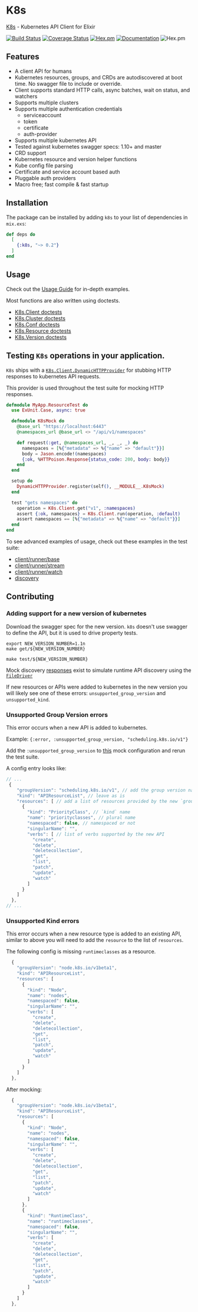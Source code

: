 # K8s

[K8s](https://hexdocs.pm/k8s/readme.html) - Kubernetes API Client for Elixir

[![Build Status](https://travis-ci.org/coryodaniel/k8s.svg?branch=master)](https://travis-ci.org/coryodaniel/k8s)
[![Coverage Status](https://coveralls.io/repos/github/coryodaniel/k8s/badge.svg?branch=master)](https://coveralls.io/github/coryodaniel/k8s?branch=master)
[![Hex.pm](http://img.shields.io/hexpm/v/k8s.svg?style=flat)](https://hex.pm/packages/k8s)
[![Documentation](https://img.shields.io/badge/documentation-on%20hexdocs-green.svg)](https://hexdocs.pm/k8s/)
![Hex.pm](https://img.shields.io/hexpm/l/k8s.svg?style=flat)

## Features

* A client API for humans
* Kubernetes resources, groups, and CRDs are autodiscovered at boot time. No swagger file to include or override.
* Client supports standard HTTP calls, async batches, wait on status, and watchers
* Supports multiple clusters
* Supports multiple authentication credentials
  * serviceaccount
  * token
  * certificate
  * auth-provider
* Supports multiple kubernetes API
* Tested against kubernetes swagger specs: 1.10+ and master
* CRD support
* Kubernetes resource and version helper functions
* Kube config file parsing
* Certificate and service account based auth
* Pluggable auth providers
* Macro free; fast compile & fast startup

## Installation

The package can be installed by adding `k8s` to your list of dependencies in `mix.exs`:

```elixir
def deps do
  [
    {:k8s, "~> 0.2"}
  ]
end
```

## Usage

Check out the [Usage Guide](https://hexdocs.pm/k8s/usage.html) for in-depth examples.

Most functions are also written using doctests.

* [K8s.Client doctests](https://hexdocs.pm/k8s/K8s.Client.html)
* [K8s.Cluster doctests](https://hexdocs.pm/k8s/K8s.Cluster.html)
* [K8s.Conf doctests](https://hexdocs.pm/k8s/K8s.Conf.html)
* [K8s.Resource doctests](https://hexdocs.pm/k8s/K8s.Resource.html)
* [K8s.Version doctests](https://hexdocs.pm/k8s/K8s.Version.html)

## Testing `K8s` operations in your application.

`K8s` ships with a [`K8s.Client.DynamicHTTPProvider`](./lib/k8s/client/dynamic_http_provider.ex) for stubbing HTTP responses to kubernetes API requests.

This provider is used throughout the test suite for mocking HTTP responses.

```elixir
defmodule MyApp.ResourceTest do
  use ExUnit.Case, async: true

  defmodule K8sMock do
    @base_url "https://localhost:6443"
    @namespaces_url @base_url <> "/api/v1/namespaces"

    def request(:get, @namespaces_url, _, _, _) do
      namespaces = [%{"metadata" => %{"name" => "default"}}]
      body = Jason.encode!(namespaces)
      {:ok, %HTTPoison.Response{status_code: 200, body: body}}
    end
  end

  setup do
    DynamicHTTPProvider.register(self(), __MODULE__.K8sMock)
  end

  test "gets namespaces" do
    operation = K8s.Client.get("v1", :namespaces)
    assert {:ok, namespaces} = K8s.Client.run(operation, :default)
    assert namespaces == [%{"metadata" => %{"name" => "default"}}]
  end
end
```

To see advanced examples of usage, check out these examples in the test suite:

* [client/runner/base](./test/k8s/client/runner/base_test.exs)
* [client/runner/stream](./test/k8s/client/runner/stream_test.exs)
* [client/runner/watch](./test/k8s/client/runner/watch_test.exs)
* [discovery](./test/k8s/discovery_test.exs)

## Contributing

### Adding support for a new version of kubernetes

Download the swagger spec for the new version. `k8s` doesn't use swagger to define the API, but it is used to drive property tests.

```shell
export NEW_VERSION_NUMBER=1.1n
make get/${NEW_VERSION_NUMBER}
```

```shell
make test/${NEW_VERSION_NUMBER}
```

Mock discovery [responses](.test/support/discovery) exist to simulate runtime API discovery using the [`FileDriver`](./lib/k8s/cluster/discover/file_driver.ex)

If new resources or APIs were added to kubernetes in the new version you will likely see one of these errors: `unsupported_group_version` and `unsupported_kind`.

### Unsupported Group Version errors

This error occurs when a new API is added to kubernetes.

Example: `{:error, :unsupported_group_version, "scheduling.k8s.io/v1"}`

Add the `:unsupported_group_version` to [this](test/support/discovery/resource_definitions.json) mock configuration and rerun the test suite.

A config entry looks like:

```javascript
// ...
 {
    "groupVersion": "scheduling.k8s.io/v1", // add the group version name
    "kind": "APIResourceList", // leave as is
    "resources": [ // add a list of resources provided by the new `groupVersion`
      {
        "kind": "PriorityClass", // `kind` name
        "name": "priorityclasses", // plural name
        "namespaced": false, // namespaced or not
        "singularName": "",
        "verbs": [ // list of verbs supported by the new API
          "create",
          "delete",
          "deletecollection",
          "get",
          "list",
          "patch",
          "update",
          "watch"
        ]
      }
    ]
  },
// ...
```

### Unsupported Kind errors

This error occurs when a new resource type is added to an existing API, similar to above you will need to add the `resource` to the list of `resources`.

The following config is missing `runtimeclasses` as a resource.

```javascript
  {
    "groupVersion": "node.k8s.io/v1beta1",
    "kind": "APIResourceList",
    "resources": [
      {
        "kind": "Node",
        "name": "nodes",
        "namespaced": false,
        "singularName": "",
        "verbs": [
          "create",
          "delete",
          "deletecollection",
          "get",
          "list",
          "patch",
          "update",
          "watch"
        ]
      }
    ]
  },
```

After mocking:

```javascript
  {
    "groupVersion": "node.k8s.io/v1beta1",
    "kind": "APIResourceList",
    "resources": [
      {
        "kind": "Node",
        "name": "nodes",
        "namespaced": false,
        "singularName": "",
        "verbs": [
          "create",
          "delete",
          "deletecollection",
          "get",
          "list",
          "patch",
          "update",
          "watch"
        ]
      },
      {
        "kind": "RuntimeClass",
        "name": "runtimeclasses",
        "namespaced": false,
        "singularName": "",
        "verbs": [
          "create",
          "delete",
          "deletecollection",
          "get",
          "list",
          "patch",
          "update",
          "watch"
        ]
      }
    ]
  },
```
